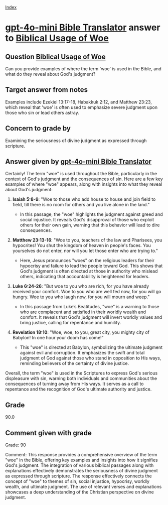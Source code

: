 
[Index](../../index.md)
# [gpt-4o-mini Bible Translator](../../answering_models/gpt-4o-mini_Bible_Translator.md) answer to [Biblical Usage of Woe](../../questions/Biblical_Usage_of_Woe.md)

## Question [Biblical Usage of Woe](../../questions/Biblical_Usage_of_Woe.md)
Can you provide examples of where the term 'woe' is used in the Bible, and what do they reveal about God's judgment?

## Target answer from notes
Examples include Ezekiel 13:17-18, Habakkuk 2:12, and Matthew 23:23, which reveal that 'woe' is often used to emphasize severe judgment upon those who sin or lead others astray.

## Concern to grade by
Examining the seriousness of divine judgment as expressed through scripture.

## Answer given by [gpt-4o-mini Bible Translator](../../answering_models/gpt-4o-mini_Bible_Translator.md)
Certainly! The term "woe" is used throughout the Bible, particularly in the context of God's judgment and the consequences of sin. Here are a few key examples of where "woe" appears, along with insights into what they reveal about God's judgment:

1. **Isaiah 5:8-9**: "Woe to those who add house to house and join field to field, till there is no room for others and you live alone in the land." 
   - In this passage, the "woe" highlights the judgment against greed and social injustice. It reveals God's disapproval of those who exploit others for their own gain, warning that this behavior will lead to dire consequences.

2. **Matthew 23:13-16**: "Woe to you, teachers of the law and Pharisees, you hypocrites! You shut the kingdom of heaven in people's faces. You yourselves do not enter, nor will you let those enter who are trying to." 
   - Here, Jesus pronounces "woes" on the religious leaders for their hypocrisy and failure to lead the people toward God. This shows that God's judgment is often directed at those in authority who mislead others, indicating that accountability is heightened for leaders.

3. **Luke 6:24-26**: "But woe to you who are rich, for you have already received your comfort. Woe to you who are well fed now, for you will go hungry. Woe to you who laugh now, for you will mourn and weep." 
   - In this passage from Luke’s Beatitudes, "woe" is a warning to those who are complacent and satisfied in their worldly wealth and comfort. It reveals that God's judgment will invert worldly values and bring justice, calling for repentance and humility.

4. **Revelation 18:10**: "Woe, woe, to you, great city, you mighty city of Babylon! In one hour your doom has come!" 
   - This "woe" is directed at Babylon, symbolizing the ultimate judgment against evil and corruption. It emphasizes the swift and total judgment of God against those who stand in opposition to His ways, reminding believers of the certainty of divine justice.

Overall, the term "woe" is used in the Scriptures to express God's serious displeasure with sin, warning both individuals and communities about the consequences of turning away from His ways. It serves as a call to repentance and the recognition of God's ultimate authority and justice.

## Grade
90.0

## Comment given with grade
Grade: 90

Comment: This response provides a comprehensive overview of the term "woe" in the Bible, offering key examples and insights into how it signifies God's judgment. The integration of various biblical passages along with explanations effectively demonstrates the seriousness of divine judgment as expressed through scripture. The response effectively connects the concept of "woe" to themes of sin, social injustice, hypocrisy, worldly wealth, and ultimate judgment. The use of relevant verses and explanations showcases a deep understanding of the Christian perspective on divine judgment.
